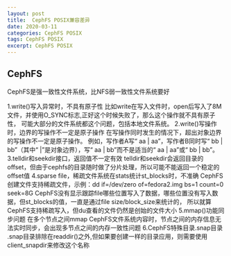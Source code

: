 ```yaml
---
layout: post
title:  CephFS POSIX兼容差异
date: 2020-03-11
categories: CephFS POSIX
tags: CephFS POSIX
excerpt: CephFS POSIX
---
```


CephFS
---
CephFS是强一致性文件系统，比NFS弱一致性文件系统要好


1.write()写入异常时，不具有原子性
  比如write在写入文件时，open后写入了8M文件，并使用O_SYNC标志,正好这个时候失败了，那么这个操作就不具有原子性，
  可能大部分的文件系统都这个问题，包括本地文件系统。
2.write()写操作时，边界的写操作不一定是原子操作
  在写操作同时发生的情况下，超出对象边界的写操作不一定是原子操作。 
  例如，写作者A写“ aa | aa”，写作者B同时写“ bb | bb”（其中“ |”是对象边界），写“ aa | bb”而不是适当的“ aa | aa”或“ bb | bb”。
3.telldir和seekdir接口，返回值不一定有效
  telldir和seekdir会返回目录的offset，但由于cephfs的目录随时做了分片处理，所以可能不能返回一个稳定的offset值
4.sparse file，稀疏文件系统在stats统计st_blocks时，不准确
  CephFS创建文件支持稀疏文件，示例：dd if=/dev/zero of=fedora2.img  bs=1 count=0 seek=8G
  CephFS没有显示跟踪file哪些位置写入了数据，哪些位置没有写入数据，但st_blocks的值，一直是通过file size/block_size来统计的，
  所以就算CephFS支持稀疏写入，但du查看的文件仍然是创始的文件大小
5.mmap()功能同步问题
  在多个节点之间mmap CephFS文件系统内容时，节点之间的内存信息无法实时同步，会出现多节点之间的内存一致性问题
6.CephFS特殊目录.snap目录
  .snap目录排除在readdir()之外,但如果要创建一样的目录应用，则需要使用client_snapdir来修改这个名称
